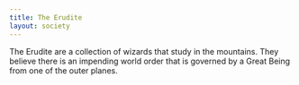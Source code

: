 ```yaml
---
title: The Erudite
layout: society
---
```

<p>The Erudite are a collection of wizards that study in the mountains. They believe there is an impending world order that is governed by a Great Being from one of the outer planes.</p>